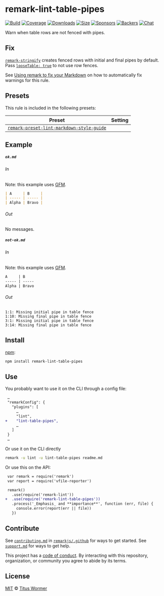 <!--This file is generated-->

# remark-lint-table-pipes

[![Build][build-badge]][build]
[![Coverage][coverage-badge]][coverage]
[![Downloads][downloads-badge]][downloads]
[![Size][size-badge]][size]
[![Sponsors][sponsors-badge]][collective]
[![Backers][backers-badge]][collective]
[![Chat][chat-badge]][chat]

Warn when table rows are not fenced with pipes.

## Fix

[`remark-stringify`](https://github.com/remarkjs/remark/tree/HEAD/packages/remark-stringify)
creates fenced rows with initial and final pipes by default.
Pass
[`looseTable: true`](https://github.com/remarkjs/remark/tree/HEAD/packages/remark-stringify#optionsloosetable)
to not use row fences.

See [Using remark to fix your Markdown](https://github.com/remarkjs/remark-lint#using-remark-to-fix-your-markdown)
on how to automatically fix warnings for this rule.

## Presets

This rule is included in the following presets:

| Preset | Setting |
| - | - |
| [`remark-preset-lint-markdown-style-guide`](https://github.com/remarkjs/remark-lint/tree/main/packages/remark-preset-lint-markdown-style-guide) | |

## Example

##### `ok.md`

###### In

Note: this example uses [GFM][].

```markdown
| A     | B     |
| ----- | ----- |
| Alpha | Bravo |
```

###### Out

No messages.

##### `not-ok.md`

###### In

Note: this example uses [GFM][].

```markdown
A     | B
----- | -----
Alpha | Bravo
```

###### Out

```text
1:1: Missing initial pipe in table fence
1:10: Missing final pipe in table fence
3:1: Missing initial pipe in table fence
3:14: Missing final pipe in table fence
```

## Install

[npm][]:

```sh
npm install remark-lint-table-pipes
```

## Use

You probably want to use it on the CLI through a config file:

```diff
 …
 "remarkConfig": {
   "plugins": [
     …
     "lint",
+    "lint-table-pipes",
     …
   ]
 }
 …
```

Or use it on the CLI directly

```sh
remark -u lint -u lint-table-pipes readme.md
```

Or use this on the API:

```diff
 var remark = require('remark')
 var report = require('vfile-reporter')

 remark()
   .use(require('remark-lint'))
+  .use(require('remark-lint-table-pipes'))
   .process('_Emphasis_ and **importance**', function (err, file) {
     console.error(report(err || file))
   })
```

## Contribute

See [`contributing.md`][contributing] in [`remarkjs/.github`][health] for ways
to get started.
See [`support.md`][support] for ways to get help.

This project has a [code of conduct][coc].
By interacting with this repository, organization, or community you agree to
abide by its terms.

## License

[MIT][license] © [Titus Wormer][author]

[build-badge]: https://img.shields.io/travis/remarkjs/remark-lint/main.svg

[build]: https://travis-ci.org/remarkjs/remark-lint

[coverage-badge]: https://img.shields.io/codecov/c/github/remarkjs/remark-lint.svg

[coverage]: https://codecov.io/github/remarkjs/remark-lint

[downloads-badge]: https://img.shields.io/npm/dm/remark-lint-table-pipes.svg

[downloads]: https://www.npmjs.com/package/remark-lint-table-pipes

[size-badge]: https://img.shields.io/bundlephobia/minzip/remark-lint-table-pipes.svg

[size]: https://bundlephobia.com/result?p=remark-lint-table-pipes

[sponsors-badge]: https://opencollective.com/unified/sponsors/badge.svg

[backers-badge]: https://opencollective.com/unified/backers/badge.svg

[collective]: https://opencollective.com/unified

[chat-badge]: https://img.shields.io/badge/chat-discussions-success.svg

[chat]: https://github.com/remarkjs/remark/discussions

[npm]: https://docs.npmjs.com/cli/install

[health]: https://github.com/remarkjs/.github

[contributing]: https://github.com/remarkjs/.github/blob/HEAD/contributing.md

[support]: https://github.com/remarkjs/.github/blob/HEAD/support.md

[coc]: https://github.com/remarkjs/.github/blob/HEAD/code-of-conduct.md

[license]: https://github.com/remarkjs/remark-lint/blob/main/license

[author]: https://wooorm.com

[gfm]: https://github.com/remarkjs/remark-gfm
